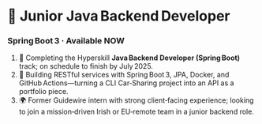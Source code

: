 # 🎯 Junior Java Backend Developer
### Spring Boot 3 · Available **NOW**

1. 🚀  Completing the Hyperskill **Java Backend Developer (Spring Boot)** track; on schedule to finish by July 2025.  
2. 🔧  Building RESTful services with Spring Boot 3, JPA, Docker, and GitHub Actions—turning a CLI Car‑Sharing project into an API as a portfolio piece.  
3. 🌍  Former Guidewire intern with strong client‑facing experience; looking to join a mission‑driven Irish or EU‑remote team in a junior backend role.
